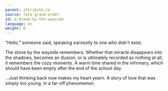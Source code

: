 ```yaml
---
parent: attribute.ce
source: fate-grand-order
id: a-dream-by-the-wayside
language: en
weight: 0
---
```


“Hello,” someone said, speaking earnestly to one who didn’t exist.

The stone by the wayside remembers.
Whether that miracle disappears into the shadows, becomes an illusion, or is ultimately recorded as nothing at all, it remembers the cozy moments. A warm time shared in the infirmary, which should have been empty after the end of the school day.

…Just thinking back now makes my heart yearn.
A story of love that was simply too young, in a far-off phenomenon.

